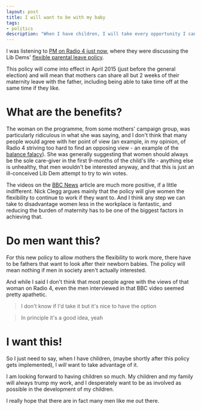 ```yaml
---
layout: post
title: I will want to be with my baby
tags:
- politics
description: "When I have children, I will take every opportunity I can to spend time with them. That is why I fully support the new Liberal Democrats flexible parenting policy."
---
```


I was listening to [PM on Radio 4 just now](http://www.bbc.co.uk/programmes/b03jfmqk), where they were discussing the Lib Dems' [flexible parental leave policy](http://www.theguardian.com/money/2013/nov/29/jo-swinson-conflict-jobs-family-life).

This policy will come into effect in April 2015 (just before the general election) and will mean that mothers can share all but 2 weeks of their maternity leave with the father, including being able to take time off at the same time if they like.

What are the benefits?
===

The woman on the programme, from some mothers' campaign group, was particularly ridiculous in what she was saying, and I don't think that many people would agree with her point of view (an example, in my opinion, of Radio 4 striving too hard to find an opposing view - an example of the [balance falacy](http://rationalwiki.org/wiki/Balance_fallacy)). She was generally suggesting that women should always be the sole care-giver in the first 9-months of the child's life - anything else is unhealthy, that men wouldn't be interested anyway, and that this is just an ill-conceived Lib Dem attempt to try to win votes.

The videos on the [BBC News](http://www.bbc.co.uk/news/uk-politics-20295439) article are much more positive, if a little indifferent. Nick Clegg argues mainly that the policy will give women the flexibility to continue to work if they want to. And I think any step we can take to disadvantage women less in the workplace is fantastic, and reducing the burden of maternity has to be one of the biggest factors in achieving that.

Do men want this?
===

For this new policy to allow mothers the flexibility to work more, there have to be fathers that want to look after their newborn babies. The policy will mean nothing if men in society aren't actually interested.

And while I said I don't think that most people agree with the views of that woman on Radio 4, even the men interviewed in that BBC video seemed pretty apathetic.

> I don't know if I'd take it but it's nice to have the option

> In principle it's a good idea, yeah

I want this!
===

So I just need to say, when I have children, (maybe shortly after this policy gets implemented), I *will* want to take advantage of it.

I am looking forward to having children so much. My children and my family will always trump my work, and I desperately want to be as involved as possible in the development of my children.

I really hope that there are in fact many men like me out there.
